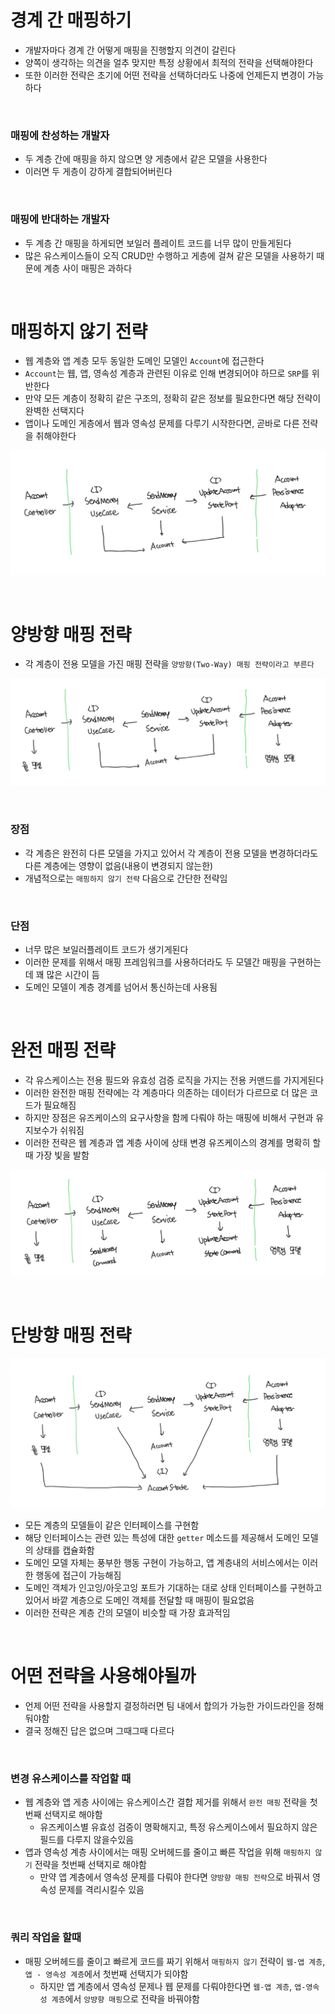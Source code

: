 # 경계 간 매핑하기

- 개발자마다 경계 간 어떻게 매핑을 진행할지 의견이 갈린다
- 양쪽이 생각하는 의견을 얼추 맞지만 특정 상황에서 최적의 전략을 선택해야한다
- 또한 이러한 전략은 초기에 어떤 전략을 선택하더라도 나중에 언제든지 변경이 가능하다

<br>

### 매핑에 찬성하는 개발자

- 두 계층 간에 매핑을 하지 않으면 양 게층에서 같은 모델을 사용한다
- 이러면 두 게층이 강하게 결합되어버린다

<br>

### 매핑에 반대하는 개발자

- 두 계층 간 매핑을 하게되면 보일러 플레이트 코드를 너무 많이 만들게된다
- 많은 유스케이스들이 오직 CRUD만 수행하고 게층에 걸쳐 같은 모델을 사용하기 때문에 계층 사이 매핑은 과하다

<br>

# 매핑하지 않기 전략

- 웹 계층와 앱 계층 모두 동일한 도메인 모델인 `Account`에 접근한다
- `Account`는 웹, 앱, 영속성 계층과 관련된 이유로 인해 변경되어야 하므로 `SRP`를 위반한다
- 만약 모든 계층이 정확히 같은 구조의, 정확히 같은 정보를 필요한다면 해당 전략이 완벽한 선택지다
- 앱이나 도메인 게층에서 웹과 영속성 문제를 다루기 시작한다면, 곧바로 다른 전략을 취해야한다

![alt text](image.png)

<br>

# 양방향 매핑 전략

- 각 계층이 전용 모델을 가진 매핑 전략을 `양방향(Two-Way) 매핑 전략이라고 부른다`

![alt text](image-1.png)

<br>

### 장점

- 각 계층은 완전히 다른 모델을 가지고 있어서 각 계층이 전용 모델을 변경하더라도 다른 계층에는 영향이 없음(내용이 변경되지 않는한)
- 개념적으로는 `매핑하지 않기 전략` 다음으로 간단한 전략임

<br>

### 단점

- 너무 많은 보일러플레이트 코드가 생기게된다
- 이러한 문제를 위해서 매핑 프레임워크를 사용하더라도 두 모델간 매핑을 구현하는데 꽤 많은 시간이 듬
- 도메인 모델이 계층 경계를 넘어서 통신하는데 사용됨

<br>

# 완전 매핑 전략

- 각 유스케이스는 전용 필드와 유효성 검증 로직을 가지는 전용 커맨드를 가지게된다
- 이러한 완전한 매핑 전략에는 각 계층마다 의존하는 데이터가 다르므로 더 많은 코드가 필요해짐
- 하지만 장점은 유즈케이스의 요구사항을 함께 다뤄야 하는 매핑에 비해서 구현과 유지보수가 쉬워짐
- 이러한 전략은 웹 계층과 앱 계층 사이에 상태 변경 유즈케이스의 경계를 명확히 할때 가장 빛을 발함

![alt text](image-2.png)

<br>

# 단방향 매핑 전략

![alt text](image-3.png)

- 모든 계층의 모델들이 같은 인터페이스를 구현함
- 해당 인터페이스는 관련 있는 특성에 대한 `getter` 메소드를 제공해서 도메인 모델의 상태를 캡슐화함
- 도메인 모델 자체는 풍부한 행동 구현이 가능하고, 앱 계층내의 서비스에서는 이러한 행동에 접근이 가능해짐
- 도메인 객체가 인고잉/아웃고잉 포트가 기대하는 대로 상태 인터페이스를 구현하고 있어서 바깥 계층으로 도메인 객체를 전달할 때 매핑이 필요없음
- 이러한 전략은 계층 간의 모델이 비슷할 때 가장 효과적임

<br>

# 어떤 전략을 사용해야될까

- 언제 어떤 전략을 사용할지 결정하러면 팀 내에서 합의가 가능한 가이드라인을 정해둬야함
- 결국 정해진 답은 없으며 그때그때 다르다

<br>

### 변경 유스케이스를 작업할 때

- 웹 계층와 앱 게층 사이에는 유스케이스간 결합 제거를 위해서 `완전 매핑` 전략을 첫번째 선택지로 해야함
  - 유즈케이스별 유효성 검증이 명확해지고, 특정 유스케이스에서 필요하지 않은 필드를 다루지 않을수있음
- 앱과 영속성 계층 사이에서는 매핑 오버헤드를 줄이고 빠른 작업을 위해 `매핑하지 않기` 전략을 첫번째 선택지로 해야함
  - 만약 앱 계층에서 영속성 문제를 다뤄야 한다면 `양방향 매핑 전략`으로 바꿔서 영속성 문제를 격리시킬수 있음

<br>

### 쿼리 작업을 할때

- 매핑 오버헤드를 줄이고 빠르게 코드를 짜기 위해서 `매핑하지 않기` 전략이 `웹-앱 계층`, `앱 - 영속성 계층`에서 첫번째 선택지가 되야함
  - 하지만 앱 계층에서 영속성 문제나 웹 문제를 다뤄야한다면 `웹-앱 계층`, `앱-영속성 계층`에서 `앙뱡향 매핑`으로 전략을 바꿔야함

